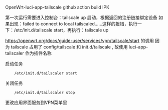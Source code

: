 OpenWrt-luci-app-tailscale
github action build IPK

第一次运行需要进入控制台：tailscale up 启动，根据返回的注册链接绑定设备
如果出现：failed to connect to local tailscaled……这样的报错，执行一下：/etc/init.d/tailscale start，再执行：tailscale up

https://openwrt.org/docs/guide-user/services/vpn/tailscale/start 的调用
因为 tailscale 占用了 config/tailscale 和 init.d/tailscale , 故使用 luci-app-tailscaler 作为插件名称

启动任务
```
    /etc/init.d/tailscaler start 
```
关闭任务
```
    /etc/init.d/tailscaler stop
```



更改应用界面服务到VPN菜单里
